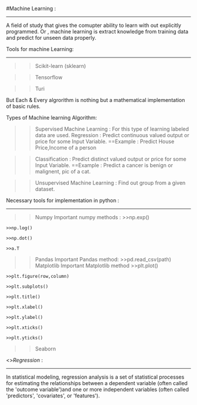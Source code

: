 #Machine Learning :
******************************************************************************************************************************
A field of study that gives the comupter ability to learn with out explicitly programmed.
Or , machine learning is extract knowledge from training data and predict for unseen data properly.

Tools for machine Learning:
******************************************************************************************************************************
>>Scikit-learn (sklearn)

>>Tensorflow

>>Turi

But Each & Every algrorithm is nothing but a mathematical implementation of basic rules.

Types of Machine learning Algorithm:
>>Supervised Machine Learning : For this type of learning labeled data are used.
  >>Regression     : Predict continuous valued output or price for some Input Variable.
    ==Example : Predict House Price,Income of a person
    
  >>Classification : Predict distinct valued output or price for some Input Variable.
    ==Example : Predict a cancer is benign or malignent, pic of a cat.
    
>>Unsupervised Machine Learning : Find out group from a given dataset.

Necessary tools for implementation in python :
******************************************************************************************************************************
>>Numpy
  >>Important numpy methods :
    >>np.exp()
    
    >>np.log()
    
    >>np.dot()
    
    >>a.T
    
>>Pandas
  >>Important Pandas method:
    >>pd.read_csv(path)
>>Matplotlib
  >>Important Matplotlib method
    >>plt.plot()
    
    >>plt.figure(row,column)
    
    >>plt.subplots()
    
    >>plt.title()
    
    >>plt.xlabel()
    
    >>plt.ylabel()
    
    >>plt.xticks()
    
    >>plt.yticks()
    
>>Seaborn

<>*Regression* :
******************************************************************************************************************************
In statistical modeling, regression analysis is a set of statistical processes for estimating the relationships between a dependent
variable (often called the 'outcome variable')and one or more independent variables (often called 'predictors', 'covariates', or 
'features').
